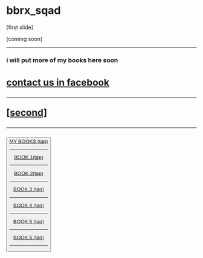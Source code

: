 # bbrx_sqad
[first slide]
<!DOCTYPE html>

<html>

<head>
<title>BOOKS [coming soon] 
    
</title>

</head>
<body>
    [coming soon] 
    <hr>
 <h3>   i will put more of my books here soon
</body>
<a href="https://www.facebook.com/profile.php?id=100083914175178" target=_blank title="this takes you to my facebook page"
<br>
<h2> contact us in facebook
<body>
<hr> 
[second]


<hr>
    <a href="index2.html">    
        <button> MY BOOKS (tap)
   <!DOCTYPE html>
<html lang="en">
<head>
    <meta charset="UTF-8">
    <meta name="viewport" content="width=device-width, initial-scale=1.0">
    <title>ThIS IS BOOKS</title>
</head>
<body>
    
</body>
</html>
<hr>
<a href="book1.html"
<button>BOOK 1(tap)
    <hr>
    <a href="book2.html"
<button>BOOK 2(tap)
    <hr>
    <a href="book3.html"
<button>BOOK 3 (tap)
    <hr>
    <a href="book4.html"
    <button>BOOK 4 (tap)
        <hr>
        <a href="book5.html"
    <button>BOOK 5 (tap)
        <hr>
        <a href="book6.html"
        <button>BOOK 6 (tap)
            <hr>
